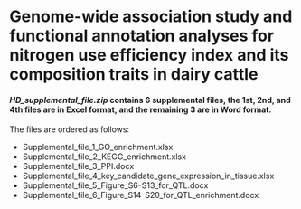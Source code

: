 # Genome-wide association study and functional annotation analyses for nitrogen use efficiency index and its composition traits in dairy cattle

#### *HD_supplemental_file.zip* contains 6 supplemental files, the 1st, 2nd, and 4th files are in Excel format, and the remaining 3 are in Word format.

The files are ordered as follows: 
- Supplemental_file_1_GO_enrichment.xlsx
- Supplemental_file_2_KEGG_enrichment.xlsx
- Supplemental_file_3_PPI.docx
- Supplemental_file_4_key_candidate_gene_expression_in_tissue.xlsx
- Supplemental_file_5_Figure_S6-S13_for_QTL.docx
- Supplemental_file_6_Figure_S14-S20_for_QTL_enrichment.docx
